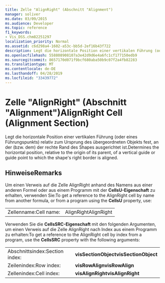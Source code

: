 ```yaml
---
title: Zelle "AlignRight" (Abschnitt "Alignment")
manager: soliver
ms.date: 03/09/2015
ms.audience: Developer
ms.topic: reference
f1_keywords:
- Vis_DSS.chm82251297
localization_priority: Normal
ms.assetid: c6d298a4-1602-a53c-bb5d-2ef16b43f722
description: Legt die horizontale Position einer vertikalen Führung (oder eines Führungspunkts) relativ zum Ursprung des übergeordneten Objekts fest, an der (bzw. dem) der rechte Rand des Shapes ausgerichtet ist.
ms.openlocfilehash: 558808908107a3e42d9d6e4a6fc1cf177150edb9
ms.sourcegitcommit: 8657170d071f9bcf680aba50b9c07f2a4fb82283
ms.translationtype: MT
ms.contentlocale: de-DE
ms.lasthandoff: 04/28/2019
ms.locfileid: "33439772"
---
```

# <a name="alignright-cell-alignment-section"></a><span data-ttu-id="b2bc9-103">Zelle "AlignRight" (Abschnitt "Alignment")</span><span class="sxs-lookup"><span data-stu-id="b2bc9-103">AlignRight Cell (Alignment Section)</span></span>

<span data-ttu-id="b2bc9-104">Legt die horizontale Position einer vertikalen Führung (oder eines Führungspunkts) relativ zum Ursprung des übergeordneten Objekts fest, an der (bzw. dem) der rechte Rand des Shapes ausgerichtet ist.</span><span class="sxs-lookup"><span data-stu-id="b2bc9-104">Determines the horizontal position, relative to the origin of its parent, of a vertical guide or guide point to which the shape's right border is aligned.</span></span>
  
## <a name="remarks"></a><span data-ttu-id="b2bc9-105">Hinweise</span><span class="sxs-lookup"><span data-stu-id="b2bc9-105">Remarks</span></span>

<span data-ttu-id="b2bc9-106">Um einen Verweis auf die Zelle AlignRight anhand des Namens aus einer anderen Formel oder aus einem Programm mit der **CellsU-Eigenschaft** zu erhalten, verwenden Sie:</span><span class="sxs-lookup"><span data-stu-id="b2bc9-106">To get a reference to the AlignRight cell by name from another formula, or from a program using the **CellsU** property, use:</span></span> 
  
|||
|:-----|:-----|
| <span data-ttu-id="b2bc9-107">Zellenname:</span><span class="sxs-lookup"><span data-stu-id="b2bc9-107">Cell name:</span></span>  <br/> | <span data-ttu-id="b2bc9-108">AlignRight</span><span class="sxs-lookup"><span data-stu-id="b2bc9-108">AlignRight</span></span>  <br/> |
   
<span data-ttu-id="b2bc9-109">Verwenden Sie die **CellsSRC-Eigenschaft** mit den folgenden Argumenten, um einen Verweis auf die Zelle AlignRight nach Index aus einem Programm zu erhalten:</span><span class="sxs-lookup"><span data-stu-id="b2bc9-109">To get a reference to the AlignRight cell by index from a program, use the **CellsSRC** property with the following arguments:</span></span> 
  
|||
|:-----|:-----|
| <span data-ttu-id="b2bc9-110">Abschnittsindex:</span><span class="sxs-lookup"><span data-stu-id="b2bc9-110">Section index:</span></span>  <br/> |<span data-ttu-id="b2bc9-111">**visSectionObject**</span><span class="sxs-lookup"><span data-stu-id="b2bc9-111">**visSectionObject**</span></span> <br/> |
| <span data-ttu-id="b2bc9-112">Zeilenindex:</span><span class="sxs-lookup"><span data-stu-id="b2bc9-112">Row index:</span></span>  <br/> |<span data-ttu-id="b2bc9-113">**visRowAlign**</span><span class="sxs-lookup"><span data-stu-id="b2bc9-113">**visRowAlign**</span></span> <br/> |
| <span data-ttu-id="b2bc9-114">Zellenindex:</span><span class="sxs-lookup"><span data-stu-id="b2bc9-114">Cell index:</span></span>  <br/> |<span data-ttu-id="b2bc9-115">**visAlignRight**</span><span class="sxs-lookup"><span data-stu-id="b2bc9-115">**visAlignRight**</span></span> <br/> |
   

